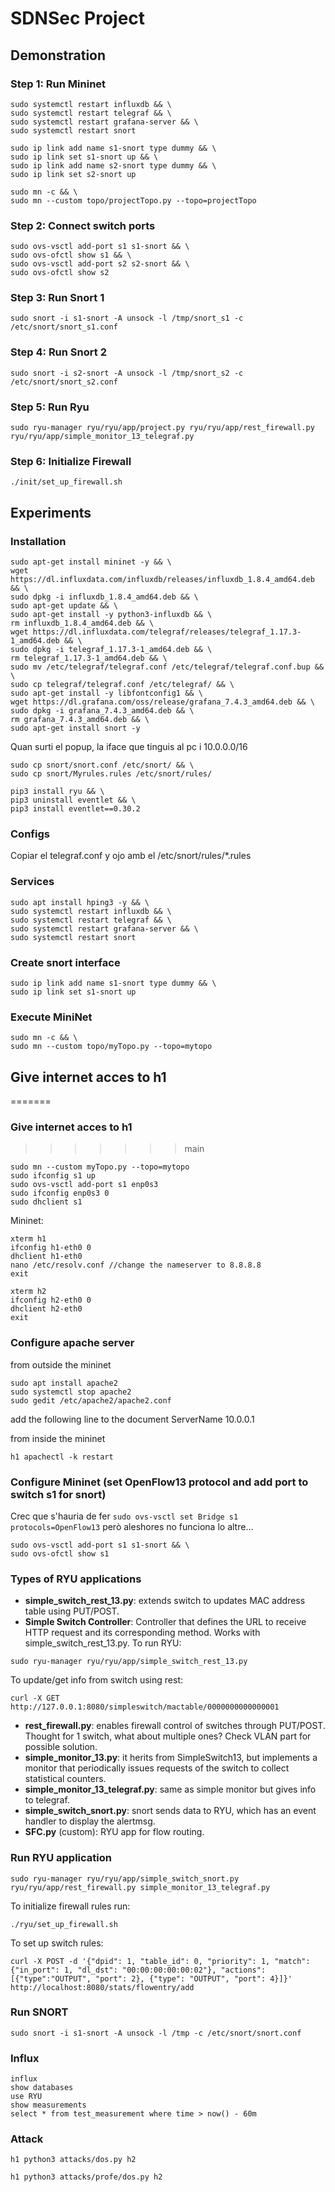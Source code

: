 # SDNSec Project

## Demonstration

### Step 1: Run Mininet

```
sudo systemctl restart influxdb && \
sudo systemctl restart telegraf && \
sudo systemctl restart grafana-server && \
sudo systemctl restart snort
```

```
sudo ip link add name s1-snort type dummy && \
sudo ip link set s1-snort up && \
sudo ip link add name s2-snort type dummy && \
sudo ip link set s2-snort up
```

```
sudo mn -c && \
sudo mn --custom topo/projectTopo.py --topo=projectTopo
```

### Step 2: Connect switch ports

```
sudo ovs-vsctl add-port s1 s1-snort && \
sudo ovs-ofctl show s1 && \
sudo ovs-vsctl add-port s2 s2-snort && \
sudo ovs-ofctl show s2
```

### Step 3: Run Snort 1

```
sudo snort -i s1-snort -A unsock -l /tmp/snort_s1 -c /etc/snort/snort_s1.conf
```

### Step 4: Run Snort 2

```
sudo snort -i s2-snort -A unsock -l /tmp/snort_s2 -c /etc/snort/snort_s2.conf
```

### Step 5: Run Ryu

```
sudo ryu-manager ryu/ryu/app/project.py ryu/ryu/app/rest_firewall.py ryu/ryu/app/simple_monitor_13_telegraf.py
```

### Step 6: Initialize Firewall

```
./init/set_up_firewall.sh
```

## Experiments

### Installation

```
sudo apt-get install mininet -y && \
wget https://dl.influxdata.com/influxdb/releases/influxdb_1.8.4_amd64.deb && \
sudo dpkg -i influxdb_1.8.4_amd64.deb && \
sudo apt-get update && \
sudo apt-get install -y python3-influxdb && \
rm influxdb_1.8.4_amd64.deb && \
wget https://dl.influxdata.com/telegraf/releases/telegraf_1.17.3-1_amd64.deb && \
sudo dpkg -i telegraf_1.17.3-1_amd64.deb && \
rm telegraf_1.17.3-1_amd64.deb && \
sudo mv /etc/telegraf/telegraf.conf /etc/telegraf/telegraf.conf.bup && \
sudo cp telegraf/telegraf.conf /etc/telegraf/ && \
sudo apt-get install -y libfontconfig1 && \
wget https://dl.grafana.com/oss/release/grafana_7.4.3_amd64.deb && \
sudo dpkg -i grafana_7.4.3_amd64.deb && \
rm grafana_7.4.3_amd64.deb && \
sudo apt-get install snort -y
```

Quan surti el popup, la iface que tinguis al pc i 10.0.0.0/16

```
sudo cp snort/snort.conf /etc/snort/ && \
sudo cp snort/Myrules.rules /etc/snort/rules/
```

```
pip3 install ryu && \
pip3 uninstall eventlet && \
pip3 install eventlet==0.30.2
```

### Configs

Copiar el telegraf.conf y ojo amb el /etc/snort/rules/*.rules

### Services

```
sudo apt install hping3 -y && \
sudo systemctl restart influxdb && \
sudo systemctl restart telegraf && \
sudo systemctl restart grafana-server && \
sudo systemctl restart snort
```

### Create snort interface

```
sudo ip link add name s1-snort type dummy && \
sudo ip link set s1-snort up
```

### Execute MiniNet

```
sudo mn -c && \
sudo mn --custom topo/myTopo.py --topo=mytopo
```

## Give internet acces to h1
=======
### Give internet acces to h1
>>>>>>> main
```
sudo mn --custom myTopo.py --topo=mytopo
sudo ifconfig s1 up
sudo ovs-vsctl add-port s1 enp0s3
sudo ifconfig enp0s3 0
sudo dhclient s1 
```
Mininet:
```
xterm h1
ifconfig h1-eth0 0
dhclient h1-eth0 
nano /etc/resolv.conf //change the nameserver to 8.8.8.8
exit
```
```
xterm h2
ifconfig h2-eth0 0
dhclient h2-eth0 
exit
```

### Configure apache server
from outside the mininet
```
sudo apt install apache2
sudo systemctl stop apache2
sudo gedit /etc/apache2/apache2.conf
```
add the following line to the document ServerName 10.0.0.1

from inside the mininet
```
h1 apachectl -k restart
```

### Configure Mininet (set OpenFlow13 protocol and add port to switch s1 for snort)

Crec que s'hauria de fer `sudo ovs-vsctl set Bridge s1 protocols=OpenFlow13` però aleshores no funciona lo altre...

```
sudo ovs-vsctl add-port s1 s1-snort && \
sudo ovs-ofctl show s1
```
### Types of RYU applications

* **simple_switch_rest_13.py**: extends switch to updates MAC address table using PUT/POST.
* **Simple Switch Controller**: Controller that defines the URL to receive HTTP request and its corresponding method. Works with simple_switch_rest_13.py.
To run RYU:
```
sudo ryu-manager ryu/ryu/app/simple_switch_rest_13.py
```
To update/get info from switch using rest:
```
curl -X GET http://127.0.0.1:8080/simpleswitch/mactable/0000000000000001
```
* **rest_firewall.py**: enables firewall control of switches through PUT/POST. Thought for 1 switch, what about multiple ones? Check VLAN part for possible solution.
* **simple_monitor_13.py**: it herits from SimpleSwitch13, but implements a monitor that periodically issues requests of the switch to collect statistical counters.
* **simple_monitor_13_telegraf.py**: same as simple monitor but gives info to telegraf.
* **simple_switch_snort.py**: snort sends data to RYU, which has an event handler to display the alertmsg.
* **SFC.py** (custom): RYU app for flow routing.


### Run RYU application


```
sudo ryu-manager ryu/ryu/app/simple_switch_snort.py ryu/ryu/app/rest_firewall.py simple_monitor_13_telegraf.py
```
To initialize firewall rules run:
```
./ryu/set_up_firewall.sh
```
To set up switch rules:
```
curl -X POST -d '{"dpid": 1, "table_id": 0, "priority": 1, "match": {"in_port": 1, "dl_dst": "00:00:00:00:00:02"}, "actions": [{"type":"OUTPUT", "port": 2}, {"type": "OUTPUT", "port": 4}]}' http://localhost:8080/stats/flowentry/add
```

### Run SNORT

```
sudo snort -i s1-snort -A unsock -l /tmp -c /etc/snort/snort.conf
```

### Influx

```
influx
show databases
use RYU
show measurements
select * from test_measurement where time > now() - 60m
```

### Attack

```
h1 python3 attacks/dos.py h2
```
```
h1 python3 attacks/profe/dos.py h2
```
